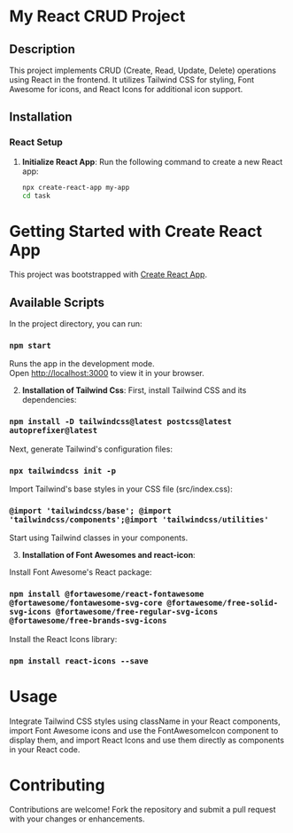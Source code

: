 # My React CRUD Project

## Description
This project implements CRUD (Create, Read, Update, Delete) operations using React in the frontend. It utilizes Tailwind CSS for styling, Font Awesome for icons, and React Icons for additional icon support.

## Installation

### React Setup
1. **Initialize React App**: Run the following command to create a new React app:
   ```bash
   npx create-react-app my-app
   cd task

# Getting Started with Create React App

This project was bootstrapped with [Create React App](https://github.com/facebook/create-react-app).

## Available Scripts

In the project directory, you can run:

### `npm start`

Runs the app in the development mode.\
Open [http://localhost:3000](http://localhost:3000) to view it in your browser.

2. **Installation of Tailwind Css**: First, install Tailwind CSS and its dependencies:

### `npm install -D tailwindcss@latest postcss@latest autoprefixer@latest`

Next, generate Tailwind's configuration files:
### `npx tailwindcss init -p`

Import Tailwind's base styles in your CSS file (src/index.css):
### `@import 'tailwindcss/base'; @import 'tailwindcss/components';@import 'tailwindcss/utilities'`

Start using Tailwind classes in your components.

3. **Installation of Font Awesomes and react-icon**:

 Install Font Awesome's React package:
### `npm install @fortawesome/react-fontawesome @fortawesome/fontawesome-svg-core @fortawesome/free-solid-svg-icons @fortawesome/free-regular-svg-icons @fortawesome/free-brands-svg-icons`

Install the React Icons library:
### `npm install react-icons --save`

# Usage
Integrate Tailwind CSS styles using className in your React components, import Font Awesome icons and use the FontAwesomeIcon component to display them, and import React Icons and use them directly as components in your React code.

# Contributing
Contributions are welcome! Fork the repository and submit a pull request with your changes or enhancements.